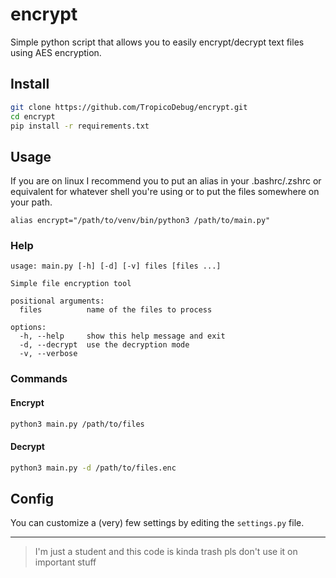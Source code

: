 # encrypt
Simple python script that allows you to easily encrypt/decrypt text files using AES encryption.
## Install
```bash
git clone https://github.com/TropicoDebug/encrypt.git
cd encrypt
pip install -r requirements.txt
```
## Usage
If you are on linux I recommend you to put an alias in your .bashrc/.zshrc or equivalent for whatever shell you're using or to put the files somewhere on your path.
```
alias encrypt="/path/to/venv/bin/python3 /path/to/main.py"
```
### Help
```
usage: main.py [-h] [-d] [-v] files [files ...]

Simple file encryption tool

positional arguments:
  files          name of the files to process

options:
  -h, --help     show this help message and exit
  -d, --decrypt  use the decryption mode
  -v, --verbose
```
### Commands
#### Encrypt
```bash
python3 main.py /path/to/files
```
#### Decrypt
```bash
python3 main.py -d /path/to/files.enc
```
## Config
You can customize a (very) few settings by editing the `settings.py` file.

---
> I'm just a student and this code is kinda trash pls don't use it on important stuff